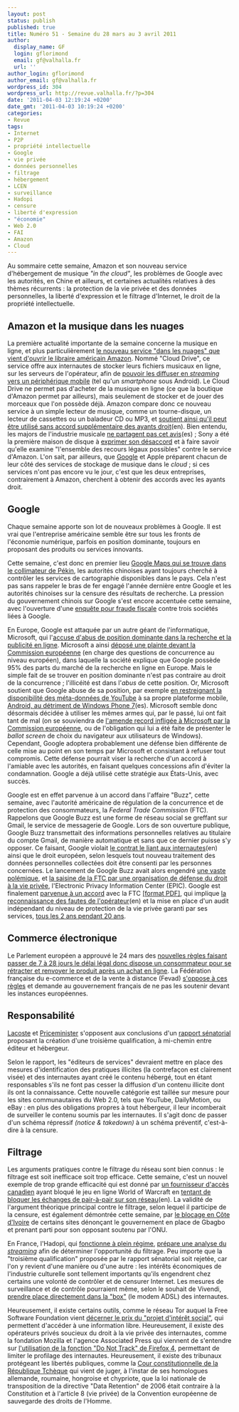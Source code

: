 ```yaml
---
layout: post
status: publish
published: true
title: Numéro 51 - Semaine du 28 mars au 3 avril 2011
author:
  display_name: GF
  login: gflorimond
  email: gf@valhalla.fr
  url: ''
author_login: gflorimond
author_email: gf@valhalla.fr
wordpress_id: 304
wordpress_url: http://revue.valhalla.fr/?p=304
date: '2011-04-03 12:19:24 +0200'
date_gmt: '2011-04-03 10:19:24 +0200'
categories:
- Revue
tags:
- Internet
- P2P
- propriété intellectuelle
- Google
- vie privée
- données personnelles
- filtrage
- hébergement
- LCEN
- surveillance
- Hadopi
- censure
- liberté d'expression
- "économie"
- Web 2.0
- FAI
- Amazon
- Cloud
---
```

<p>Au sommaire cette semaine, Amazon et son nouveau service d'hébergement de musique <i>"in the cloud"</i>, les problèmes de Google avec les autorités, en Chine et ailleurs, et certaines actualités relatives à des thèmes récurrents : la protection de la vie privée et des données personnelles, la liberté d'expression et le filtrage d'Internet, le droit de la propriété intellectuelle.</p>
<h2>Amazon et la musique dans les nuages</h2>
<p>La première actualité importante de la semaine concerne la musique en ligne, et plus particulièrement <a href="http://www.lemonde.fr/technologies/article/2011/03/29/amazon-lance-son-systeme-de-musique-dans-les-nuages_1500255_651865.html">le nouveau service "dans les nuages" que vient d'ouvrir le libraire américain Amazon</a>. Nommé "Cloud Drive", ce service offre aux internautes de stocker leurs fichiers musicaux en ligne, sur les serveurs de l'opérateur, afin de <a href="http://www.clubic.com/telecharger/logiciel-musique-et-streaming/actualite-407616-amazon-cloud-drive-cloud-player-musique-en-ligne.html">pouvoir les diffuser en <i>streaming</i> vers un périphérique mobile</a> (tel qu'un <i>smartphone</i> sous Android). Le Cloud Drive ne permet pas d'acheter de la musique en ligne (ce que la boutique d'Amazon permet par ailleurs), mais seulement de stocker et de jouer des morceaux que l'on possède déjà. Amazon compare donc ce nouveau service à un simple lecteur de musique, comme un tourne-disque, un lecteur de cassettes ou un baladeur CD ou MP3, et <a href="http://www.clubic.com/telecharger/logiciel-musique-et-streaming/actualite-407616-amazon-cloud-drive-cloud-player-musique-en-ligne.html">soutient ainsi qu'il peut être utilisé sans accord supplémentaire des ayants droit</a><span class="lang">(en)</span>. Bien entendu, les majors de l'industrie musicale <a href="http://www.elpais.com/articulo/Pantallas/servicio/Amazon/subleva/discograficas/elpepirtv/20110331elpepirtv_1/Tes">ne partagent pas cet avis</a><span class="lang">(es)</span> ; Sony a été la première maison de disque à <a href="http://www.lemonde.fr/technologies/article/2011/03/30/musique-en-ligne-sony-menace-amazon-de-proces_1500874_651865.html">exprimer son désaccord</a> et à faire savoir qu'elle examine "l'ensemble des recours légaux possibles" contre le service d'Amazon. L'on sait, par ailleurs, que <a href="http://www.lemonde.fr/technologies/article/2011/03/30/musique-en-ligne-sony-menace-amazon-de-proces_1500874_651865.html">Google</a> et Apple préparent chacun de leur côté des services de stockage de musique dans le <i>cloud</i> ; si ces services n'ont pas encore vu le jour, c'est que les deux entreprises, contrairement à Amazon, cherchent à obtenir des accords avec les ayants droit.</p>
<h2>Google</h2>
<p>Chaque semaine apporte son lot de nouveaux problèmes à Google. Il est vrai que l'entreprise américaine semble être sur tous les fronts de l'économie numérique, parfois en position dominante, toujours en proposant des produits ou services innovants.</p>
<p>Cette semaine, c'est donc en premier lieu <a href="http://www.lemonde.fr/technologies/article/2011/03/30/musique-en-ligne-sony-menace-amazon-de-proces_1500874_651865.html">Google Maps qui se trouve dans le collimateur de Pékin</a>, les autorités chinoises ayant toujours cherché à contrôler les services de cartographie disponibles dans le pays. Cela n'est pas sans rappeler le bras de fer engagé l'année dernière entre Google et les autorités chinoises sur la censure des résultats de recherche. La pression du gouvernement chinois sur Google s'est encore accentuée cette semaine, avec l'ouverture d'une <a href="http://www.lemonde.fr/technologies/article/2011/04/01/pekin-accuse-des-entreprises-liees-a-google-de-fraude-fiscale_1501627_651865.html">enquête pour fraude fiscale</a> contre trois sociétés liées à Google.</p>
<p>En Europe, Google est attaquée par un autre géant de l'informatique, Microsoft, qui l'<a href="http://www.numerama.com/magazine/18444-microsoft-accuse-google-d-abus-de-position-dominante-dans-la-recherche.html">accuse d'abus de position dominante dans la recherche et la publicité en ligne</a>. Microsoft a ainsi <a href="http://www.lemonde.fr/technologies/article/2011/03/31/microsoft-porte-plainte-contre-google-devant-la-commission-europeenne_1501056_651865.html">déposé une plainte devant la Commission européenne</a> (en charge des questions de concurrence au niveau européen), dans laquelle la société explique que Google possède 95% des parts du marché de la recherche en ligne en Europe. Mais le simple fait de se trouver en position dominante n'est pas contraire au droit de la concurrence ; l'illicéité est dans l'<i>abus</i> de cette position. Or, Microsoft soutient que Google abuse de sa position, par exemple <a href="http://www.pcinpact.com/actu/news/62797-microsoft-plainte-google-abus-recherche-youtube-europe.htm">en restreignant la disponibilité des méta-données de YouTube</a> à sa propre plateforme mobile, <a href="http://www.elpais.com/articulo/tecnologia/Microsoft/denunciara/practicas/Google/autoridades/europeas/elpeputec/20110331elpeputec_1/Tes">Android, au détriment de Windows Phone 7</a><span class="lang">(es)</span>. Microsoft semble donc désormais décidée à utiliser les mêmes armes qui, par le passé, lui ont fait tant de mal (on se souviendra de <a href="http://www.zdnet.fr/actualites/microsoft-sanctionne-pour-violation-des-lois-europeennes-sur-la-concurrence-39146545.htm">l'amende record infligée à Microsoft par la Commission européenne</a>, ou de l'obligation qui lui a été faite de présenter le <i>ballot screen</i> de choix du navigateur aux utilisateurs de Windows). Cependant, Google adoptera probablement une défense bien différente de celle mise au point en son temps par Microsoft et consistant à refuser tout compromis. Cette défense pourrait viser la recherche d'un accord à l'amiable avec les autorités, en faisant quelques concessions afin d'éviter la condamnation. Google a déjà utilisé cette stratégie aux États-Unis, avec succès.</p>
<p>Google est en effet parvenue à un accord dans l'affaire "Buzz", cette semaine, avec l'autorité américaine de régulation de la concurrence et de protection des consommateurs, la <i>Federal Trade Commission</i> (FTC). Rappelons que Google Buzz est une forme de réseau social se greffant sur Gmail, le service de messagerie de Google. Lors de son ouverture publique, Google Buzz transmettait des informations personnelles relatives au titulaire du compte Gmail, de manière automatique et sans que ce dernier puisse s'y opposer. Ce faisant, Google violait <a href="http://arstechnica.com/tech-policy/news/2011/03/google-agrees-to-new-privacy-rules-as-part-of-buzz-settlement.ars">le contrat le liant aux internautes</a><span class="lang">(en)</span> ainsi que le droit européen, selon lesquels tout nouveau traitement des données personnelles collectées doit être consenti par les personnes concernées.  Le lancement de Google Buzz avait alors engendré <a href="http://www.lemondeinformatique.fr/actualites/lire-la-ftc-va-surveiller-google-pendant-20-ans-sur-la-vie-privee-33311.html">une vaste polémique</a>, et <a href="http://www.numerama.com/magazine/18431-vie-privee-google-se-soumettra-a-des-controles-reguliers-apres-l-affaire-buzz.html">la saisine de la FTC par une organisation de défense du droit à la vie privée</a>, l'Electronic Privacy Information Center (EPIC). Google est finalement <a href="http://www.zdnet.fr/actualites/google-signe-un-accord-contraignant-avec-la-ftc-apres-le-fiasco-buzz-39759541.htm">parvenue à un accord</a> avec la FTC <a href="http://www.ftc.gov/os/caselist/1023136/110330googlebuzzagreeorder.pdf">[format PDF]</a>, qui implique <a href="http://www.elpais.com/articulo/tecnologia/politica/privacidad/Google/sera/auditada/externamente/durante/anos/elpeputec/20110330elpeputec_6/Tes">la reconnaissance des fautes de l'opérateur</a><span class="lang">(en)</span> et la mise en place d'un audit indépendant du niveau de protection de la vie privée garanti par ses services, <a href="http://www.lemonde.fr/technologies/article/2011/03/30/buzz-google-sera-audite-tous-les-deux-ans-sur-sa-protection-de-la-vie-privee_1500926_651865.html">tous les 2 ans pendant 20 ans</a>.</p>
<h2>Commerce électronique</h2>
<p>Le Parlement européen a approuvé le 24 mars des <a href="http://www.lemondeinformatique.fr/actualites/lire-les-acteurs-du-e-commerce-s-inquietent-des-recentes-regles-europeennes-33316.html">nouvelles règles faisant passer de 7 à 28 jours le délai légal donc dispose un consommateur pour se rétracter et renvoyer le produit après un achat en ligne</a>. La Fédération française du e-commerce et de la vente à distance (Fevad) <a href="http://www.lemondeinformatique.fr/actualites/lire-les-acteurs-du-e-commerce-s-inquietent-des-recentes-regles-europeennes-33316.html">s'oppose à ces règles</a> et demande au gouvernement français de ne pas les soutenir devant les instances européennes.</p>
<h2>Responsabilité</h2>
<p><a href="http://www.pcinpact.com/actu/news/62756-priceminister-lacoste-lcen-statut.htm">Lacoste</a> et <a href="http://www.pcinpact.com/actu/news/62021-lcen-hebergeur-editeur-benoit-tabaka.htm">Priceminister</a> s'opposent aux conclusions d'un <a href="http://www.pcinpact.com/actu/news/61904-statut-hebergeur-editeur-service-ligne.htm">rapport sénatorial</a> proposant la création d'une troisième qualification, à mi-chemin entre éditeur et hébergeur.</p>
<p>Selon le rapport, les "éditeurs de services" devraient mettre en place des mesures d'identification des pratiques illicites (la contrefaçon est clairement visée) et des internautes ayant créé le contenu hébergé, tout en étant responsables s'ils ne font pas cesser la diffusion d'un contenu illicite dont ils ont la connaissance. Cette nouvelle catégorie est taillée sur mesure pour les sites communautaires du Web 2.0, tels que YouTube, DailyMotion, ou eBay : en plus des obligations propres à tout hébergeur, il leur incomberait de surveiller le contenu soumis par les internautes. Il s'agit donc de passer d'un schéma répressif <i>(notice & takedown)</i> à un schéma préventif, c'est-à-dire à la censure.</p>
<h2>Filtrage</h2>
<p>Les arguments pratiques contre le filtrage du réseau sont bien connus : le filtrage est soit inefficace soit trop efficace. Cette semaine, c'est un nouvel exemple de trop grande efficacité qui est donné par <a href="http://www.numerama.com/magazine/18419-un-fai-canadien-restreint-par-erreur-world-of-warcraft-en-voulant-brider-le-p2p.html">un fournisseur d'accès canadien</a> ayant bloqué le jeu en ligne World of Warcraft en <a href="http://www.numerama.com/magazine/18419-un-fai-canadien-restreint-par-erreur-world-of-warcraft-en-voulant-brider-le-p2p.html">tentant de bloquer les échanges de pair-à-pair sur son réseau</a><span class="lang">(en)</span>. La validité de l'argument théorique principal contre le filtrage, selon lequel il participe de la censure, est également démontrée cette semaine, par <a href="http://www.numerama.com/magazine/18438-la-censure-du-web-s-empare-de-la-cote-d-ivoire.html">le blocage en Côte d'Ivoire</a> de certains sites dénonçant le gouvernement en place de Gbagbo et prenant parti pour son opposant soutenu par l'ONU.</p>
<p>En France, l'Hadopi, qui <a href="http://www.numerama.com/magazine/18429-la-hadopi-vise-200-000-saisines-par-jour-d-ici-la-fin-de-l-annee.html">fonctionne à plein régime</a>, <a href="http://www.pcinpact.com/actu/news/62801-vivendi-hadopi-streaming-action-cessation.htm">prépare une analyse du <i>streaming</i></a> afin de déterminer l'opportunité du filtrage. Peu importe que la "troisième qualification" proposée par le rapport sénatorial soit rejetée, car l'on y revient d'une manière ou d'une autre : les intérêts économiques de l'industrie culturelle sont tellement importants qu'ils engendrent chez certains une volonté de contrôler et de censurer Internet. Les mesures de surveillance et de contrôle pourraient même, selon le souhait de Vivendi, <a href="http://www.pcinpact.com/actu/news/62796-hadopi-moyen-securisation-vivendi-sfr.htm">prendre place directement dans la "box"</a> (le modem ADSL) des internautes.</p>
<p>Heureusement, il existe certains outils, comme le réseau Tor auquel la Free Software Foundation vient <a href="http://www.numerama.com/magazine/18449-le-reseau-anonyme-tor-recompense-pour-son-role-d-interet-social.html">décerner le prix du "projet d'intérêt social"</a>, qui permettent d'accéder à une information libre. Heureusement, il existe des opérateurs privés soucieux du droit à la vie privée des internautes, comme la fondation Mozilla et l'agence Associated Press qui viennent de s'entendre sur <a href="http://www.numerama.com/magazine/18453-mozilla-convainc-l-associated-press-de-limiter-le-pistage-des-internautes.html">l'utilisation de la fonction "Do Not Track" de Firefox 4</a>, permettant de limiter le profilage des internautes. Heureusement, il existe des tribunaux protégeant les libertés publiques, comme la <a href="http://www.numerama.com/magazine/18446-la-republique-tcheque-juge-inconstitutionnelle-la-conservation-des-donnees.html">Cour constitutionnelle de la République Tchèque</a> qui vient de juger, à l'instar de ses homologues allemande, roumaine, hongroise et chypriote, que la loi nationale de transposition de la directive "Data Retention" de 2006 était contraire à la Constitution et à l'article 8 (vie privée) de la Convention européenne de sauvegarde des droits de l'Homme.</p>
